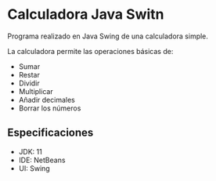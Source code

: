 # Calculadora Java Switn

Programa realizado en Java Swing de una calculadora simple.

La calculadora permite las operaciones básicas de:

- Sumar
- Restar
- Dividir
- Multiplicar
- Añadir decimales
- Borrar los números

## Especificaciones

- JDK: 11
- IDE: NetBeans
- UI: Swing
